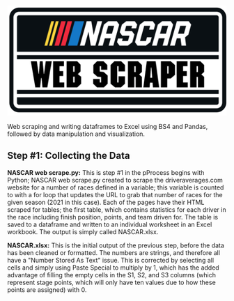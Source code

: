 ![alt text](https://github.com/tylercartwright/nascardata/blob/main/web%20scraper.png?raw=true)

Web scraping and writing dataframes to Excel using BS4 and Pandas, followed by data manipulation and visualization.

## **Step #1: Collecting the Data**

**NASCAR web scrape.py:** This is step #1 in the pProcess begins with Python; NASCAR web scrape.py created to scrape the driveraverages.com website for a number of races defined in a variable; this variable is counted to with a for loop that updates the URL to grab that number of races for the given season (2021 in this case). Each of the pages have their HTML scraped for tables; the first table, which contains statistics for each driver in the race including finish position, points, and team driven for. The table is saved to a dataframe and written to an individual worksheet in an Excel workbook. The output is simply called NASCAR.xlsx.

**NASCAR.xlsx:** This is the initial output of the previous step, before the data has been cleaned or formatted. The numbers are strings, and therefore all have a "Number Stored As Text" issue. This is corrected by selecting all cells and simply using Paste Special to multiply by 1, which has the added advantage of filling the empty cells in the S1, S2, and S3 columns (which represent stage points, which will only have ten values due to how these points are assigned) with 0.
